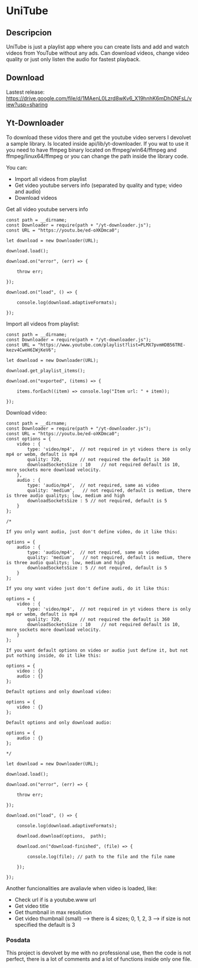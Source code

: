 # UniTube

## Descripcion

UniTube is just a playlist app where you can create lists and add and watch videos from YouTube without any ads. Can download videos, change video quality or just only listen the audio for fastest playback. 

## Download

Lastest release: https://drive.google.com/file/d/1MAenL0Lzrd8wKv6_X19hnhK6mDhONFsL/view?usp=sharing

## Yt-Downloader

To download these vidos there and get the youtube video servers I devolvet a sample library. Is located inside api/lib/yt-downloader.
If you wat to use it you need to have ffmpeg binary located on ffmpeg/win64/ffmpeg and ffmpeg/linux64/ffmpeg or you can change the path inside the library code.

You can:
  - Import all videos from playlist
  - Get video youtube servers info (separated by quality and type; video and audio)
  - Download videos

Get all video youtube servers info

```
const path = __dirname;
const Downloader = require(path + "/yt-downloader.js");
const URL = "https://youtu.be/ed-oXKDmca0";

let download = new Downloader(URL);

download.load();

download.on("error", (err) => {
   
    throw err;    

});

download.on("load", () => {

    console.log(download.adaptiveFormats);

});
```

Import all videos from playlist:

```
const path = __dirname;
const Downloader = require(path + "/yt-downloader.js");
const URL = "https://www.youtube.com/playlist?list=PLMX7pvmHDB56TRE-kezv4CweH6IWjKeV6";

let download = new Downloader(URL);

download.get_playlist_items();

download.on("exported", (items) => {

    items.forEach((item) => console.log("Item url: " + item));

});
```

Download video:

```
const path = __dirname;
const Downloader = require(path + "/yt-downloader.js");
const URL = "https://youtu.be/ed-oXKDmca0";
const options = {
    video : {
        type: 'video/mp4',  // not required in yt videos there is only mp4 or webm, default is mp4
        quality: 720,       // not required the default is 360
        downloadSocketsSize : 10    // not required default is 10, more sockets more download velocity.
    },
    audio : {
        type: 'audio/mp4',  // not required, same as video
        quality: 'medium',   // not required, default is medium, there is three audio qualitys; low, medium and high
        downloadSocketsSize : 5 // not required, default is 5
    }
};

/*

If you only want audio, just don't define video, do it like this:

options = {
    audio : {
        type: 'audio/mp4',  // not required, same as video
        quality: 'medium',   // not required, default is medium, there is three audio qualitys; low, medium and high
        downloadSocketsSize : 5 // not required, default is 5
    }
};

If you ony want video just don't define audi, do it like this:

options = {
    video : {
        type: 'video/mp4',  // not required in yt videos there is only mp4 or webm, default is mp4
        quality: 720,       // not required the default is 360
        downloadSocketsSize : 10    // not required default is 10, more sockets more download velocity.
    }
};

If you want default options on video or audio just define it, but not put nothing inside, do it like this:

options = {
    video : {}
    audio : {}
};

Default options and only download video:

options = {
    video : {}
};

Default options and only download audio:

options = {
    audio : {}
};

*/

let download = new Downloader(URL);

download.load();

download.on("error", (err) => {
   
    throw err;    

});

download.on("load", () => {

    console.log(download.adaptiveFormats);

    download.download(options,  path);

    download.on("download-finished", (file) => { 
    
        console.log(file); // path to the file and the file name

    });

});
```

Another funcionalities are avaliavle when video is loaded, like:
  - Check url if is a youtube.www url
  - Get video title 
  - Get thumbnail in max resolution
  - Get video thumbnail (small) --> there is 4 sizes; 0, 1, 2, 3 --> if size is not specified the default is 3
  
  
### Posdata

This project is devolvet by me with no professional use, then the code is not perfect, there is a lot of comments and a lot of functions inside only one file.
